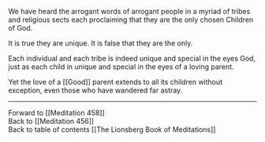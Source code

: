 We have heard the arrogant words of arrogant people in a myriad of tribes and religious sects each proclaiming that they are the only chosen Children of God. 

It is true they are unique. It is false that they are the only. 

Each individual and each tribe is indeed unique and special in the eyes God, just as each child in unique and special in the eyes of a loving parent. 

Yet the love of a [[Good]] parent extends to all its children without exception, even those who have wandered far astray. 

___

Forward to [[Meditation 458]]  
Back to [[Meditation 456]]  
Back to table of contents [[The Lionsberg Book of Meditations]]  